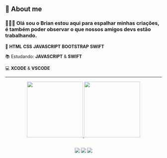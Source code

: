 
  
  <h2>🔎 About me</h2>
  
  <h3 align="left"> 
 🙎🏽‍♂️ Olá sou o Brian estou aqui para espalhar minhas criações, 
  <br>
  é também poder observar o que nossos amigos devs estão trabalhando.
</h3>

<p align="left">
📖 <strong>HTML</strong>  <strong>CSS</strong>  <strong>JAVASCRIPT</strong>  <strong>BOOTSTRAP</strong>  <strong>SWIFT</strong>
</p>

<p align="left">
📚 Estudando: <strong>JAVASCRIPT</strong> & <strong>SWIFT</strong>
</p>

<p align="left">
  💻 <strong>XCODE</strong> & <strong>VSCODE</strong>
</p>
  
  <hr>
  
  <div align="center">
  <a href="https://github.com/brianail">
  <img height="180em" src="https://github-readme-stats.vercel.app/api?username=brianail&show_icons=true&theme=tokyonight&include_all_commits=true&count_private=true"/>
  <img height="180em" src="https://github-readme-stats.vercel.app/api/top-langs/?username=brianail&layout=compact&langs_count=7&theme=tokyonight"/>
</div>
  
  <br>
  
  <p align="center">
  <a href="#" alt="Gmail">
  <img src="https://img.shields.io/badge/-Gmail-FF0000?style=flat-square&labelColor=FF0000&logo=gmail&logoColor=white&link=brianaildasilva90@gmail.com" /></a>

  <a href="#" alt="Linkedin">
  <img src="https://img.shields.io/badge/-Linkedin-0e76a8?style=flat-square&logo=Linkedin&logoColor=white&link=https://www.linkedin.com/in/brian-ail-b2748b168/" /></a>

  <a href="#" alt="Instagram">
  <img src="https://img.shields.io/badge/-Instagram-DF0174?style=flat-square&labelColor=DF0174&logo=instagram&logoColor=white&link=https://www.instagram.com/brian_ail/"/></a>
</p>  





